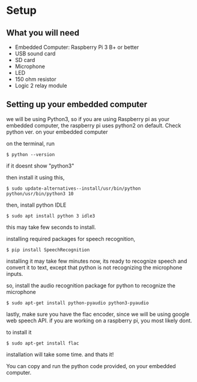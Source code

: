 # Setup
## What you will need
* Embedded Computer: Raspberry Pi 3 B+ or better
* USB sound card
* SD card
* Microphone
* LED
* 150 ohm resistor
* Logic 2 relay module

## Setting up your embedded computer
we will be using Python3, so if you are using Raspberry pi as your embedded computer, the raspberry pi uses python2 on default.
Check python ver. on your embedded computer

on the terminal, run  
``` 
$ python --version 
```
if it doesnt show "python3"

then install it using this,
```
$ sudo update-alternatives--install/usr/bin/python python/usr/bin/python3 10
```

then, install python IDLE
```
$ sudo apt install python 3 idle3
```
this may take few seconds to install.


installing required packages for speech recognition,
```
$ pip install SpeechRecognition
```
installing it may take few minutes
now, its ready to recognize speech and convert it to text, except that python is not recognizing the microphone inputs.

so, install the audio recognition package for python to recognize the microphone
```
$ sudo apt-get install python-pyaudio python3-pyaudio
```

lastly, make sure you have the flac encoder, since we will be using google web speech API.
if you are working on a raspberry pi, you most likely dont.

to install it
```
$ sudo apt-get install flac
```
installation will take some time.
and thats it!

You can copy and run the python code provided, on your embedded computer.
